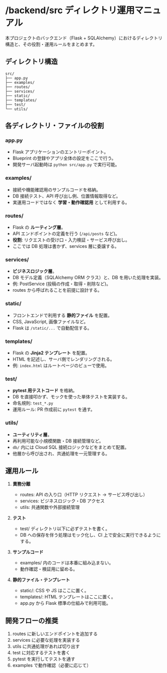 # /backend/src ディレクトリ運用マニュアル

本プロジェクトのバックエンド（Flask + SQLAlchemy）におけるディレクトリ構造と、その役割・運用ルールをまとめます。


## ディレクトリ構造
```shell
src/
├── app.py
├── examples/
├── routes/
├── services/
├── static/
├── templates/
├── test/
└── utils/
```

## 各ディレクトリ・ファイルの役割

### app.py
- Flask アプリケーションのエントリーポイント。
- Blueprint の登録やアプリ全体の設定をここで行う。
- 開発サーバ起動時は `python src/app.py` で実行可能。

### examples/
- 接続や機能確認用のサンプルコードを格納。
- DB 接続テスト、API 呼び出し例、位置情報取得など。
- 実運用コードではなく **学習・動作確認用** として利用する。

### routes/
- Flask の **ルーティング層**。
- API エンドポイントの定義を行う (`/api/posts` など)。
- **役割**: リクエストの受け口・入力検証・サービス呼び出し。
- ここでは DB 処理は書かず、services 層に委譲する。

### services/
- **ビジネスロジック層**。
- DB モデル定義（SQLAlchemy ORM クラス）と、DB を用いた処理を実装。
- 例: PostService (投稿の作成・取得・削除など)。
- routes から呼ばれることを前提に設計する。

### static/
- フロントエンドで利用する **静的ファイル** を配置。
- CSS, JavaScript, 画像ファイルなど。
- Flask は `/static/...` で自動配信する。

### templates/
- Flask の **Jinja2 テンプレート** を配置。
- HTML を記述し、サーバ側でレンダリングされる。
- 例: `index.html` はルートページのビューで使用。

### test/
- **pytest 用テストコード** を格納。
- DB を直接叩かず、モックを使った単体テストを実装する。
- 命名規則: `test_*.py`
- 運用ルール: PR 作成前に `pytest` を通す。

### utils/
- **ユーティリティ層**。
- 再利用可能な小規模関数・DB 接続管理など。
- `db/` 内には Cloud SQL 接続ロジックなどをまとめて配置。
- 他層から呼び出され、共通処理を一元管理する。


## 運用ルール

1. **責務分離**
   - routes: API の入り口（HTTP リクエスト → サービス呼び出し）
   - services: ビジネスロジック・DB アクセス
   - utils: 共通関数や外部接続管理

2. **テスト**
   - test/ ディレクトリ以下に必ずテストを書く。
   - DB への保存を伴う処理はモック化し、CI 上で安全に実行できるようにする。

3. **サンプルコード**
   - examples/ 内のコードは本番に組み込まない。
   - 動作確認・検証用に留める。

4. **静的ファイル・テンプレート**
   - static/: CSS や JS はここに置く。
   - templates/: HTML テンプレートはここに置く。
   - app.py から Flask 標準の仕組みで利用可能。

## 開発フローの推奨

1. routes に新しいエンドポイントを追加する
2. services に必要な処理を実装する
3. utils に共通処理があれば切り出す
4. test に対応するテストを書く
5. pytest を実行してテストを通す
6. examples で動作確認（必要に応じて）